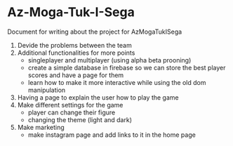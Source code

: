 # Az-Moga-Tuk-I-Sega

Document for writing about the project for AzMogaTukISega

1.	Devide the problems between the team
2.	Additional functionalities for more points
    - singleplayer and multiplayer (using alpha beta prooning)
    - create a simple database in firebase so we can store the best player scores and have a page for them
    - learn how to make it more interactive while using the old dom manipulation
3.  Having a page to explain the user how to play the game 
4.  Make different settings for the game
    - player can change their figure 
    - changing the theme (light and dark)
5.  Make marketing
    - make instagram page and add links to it in the home page  
